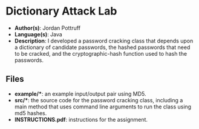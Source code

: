 # Dictionary Attack Lab
* **Author(s)**: Jordan Pottruff
* **Language(s)**: Java
* **Description**: I developed a password cracking class that depends upon a dictionary of candidate passwords, the hashed passwords that need to be cracked, and the cryptographic-hash function used to hash the passwords. 
## Files
* **example/\***: an example input/output pair using MD5.
* **src/\***: the source code for the password cracking class, including a main method that uses command line arguments to run the class using md5 hashes.
* **INSTRUCTIONS.pdf**: instructions for the assignment.

